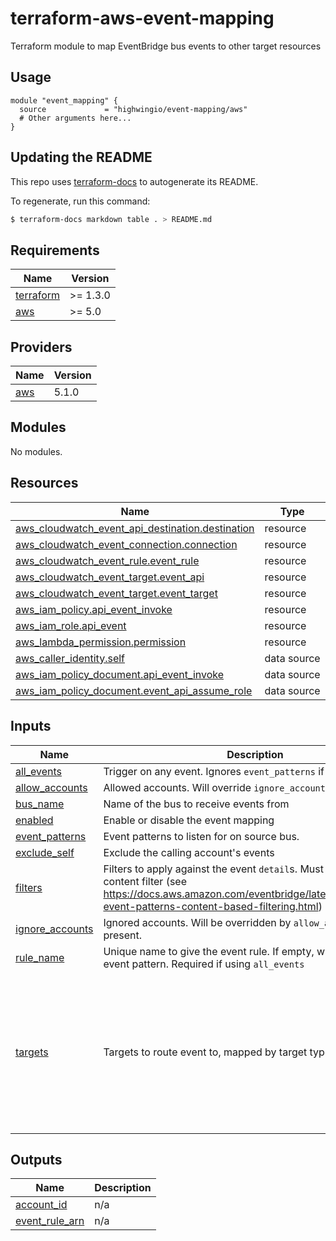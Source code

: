 # terraform-aws-event-mapping
Terraform module to map EventBridge bus events to other target resources

## Usage

```hcl
module "event_mapping" {
  source             = "highwingio/event-mapping/aws"
  # Other arguments here...
}
```

## Updating the README

This repo uses [terraform-docs](https://github.com/segmentio/terraform-docs) to autogenerate its README.

To regenerate, run this command:

```bash
$ terraform-docs markdown table . > README.md
```

## Requirements

| Name | Version |
|------|---------|
| <a name="requirement_terraform"></a> [terraform](#requirement\_terraform) | >= 1.3.0 |
| <a name="requirement_aws"></a> [aws](#requirement\_aws) | >= 5.0 |

## Providers

| Name | Version |
|------|---------|
| <a name="provider_aws"></a> [aws](#provider\_aws) | 5.1.0 |

## Modules

No modules.

## Resources

| Name | Type |
|------|------|
| [aws_cloudwatch_event_api_destination.destination](https://registry.terraform.io/providers/hashicorp/aws/latest/docs/resources/cloudwatch_event_api_destination) | resource |
| [aws_cloudwatch_event_connection.connection](https://registry.terraform.io/providers/hashicorp/aws/latest/docs/resources/cloudwatch_event_connection) | resource |
| [aws_cloudwatch_event_rule.event_rule](https://registry.terraform.io/providers/hashicorp/aws/latest/docs/resources/cloudwatch_event_rule) | resource |
| [aws_cloudwatch_event_target.event_api](https://registry.terraform.io/providers/hashicorp/aws/latest/docs/resources/cloudwatch_event_target) | resource |
| [aws_cloudwatch_event_target.event_target](https://registry.terraform.io/providers/hashicorp/aws/latest/docs/resources/cloudwatch_event_target) | resource |
| [aws_iam_policy.api_event_invoke](https://registry.terraform.io/providers/hashicorp/aws/latest/docs/resources/iam_policy) | resource |
| [aws_iam_role.api_event](https://registry.terraform.io/providers/hashicorp/aws/latest/docs/resources/iam_role) | resource |
| [aws_lambda_permission.permission](https://registry.terraform.io/providers/hashicorp/aws/latest/docs/resources/lambda_permission) | resource |
| [aws_caller_identity.self](https://registry.terraform.io/providers/hashicorp/aws/latest/docs/data-sources/caller_identity) | data source |
| [aws_iam_policy_document.api_event_invoke](https://registry.terraform.io/providers/hashicorp/aws/latest/docs/data-sources/iam_policy_document) | data source |
| [aws_iam_policy_document.event_api_assume_role](https://registry.terraform.io/providers/hashicorp/aws/latest/docs/data-sources/iam_policy_document) | data source |

## Inputs

| Name | Description | Type | Default | Required |
|------|-------------|------|---------|:--------:|
| <a name="input_all_events"></a> [all\_events](#input\_all\_events) | Trigger on any event. Ignores `event_patterns` if specified. | `bool` | `false` | no |
| <a name="input_allow_accounts"></a> [allow\_accounts](#input\_allow\_accounts) | Allowed accounts. Will override `ignore_accounts` if present. | `list(string)` | `[]` | no |
| <a name="input_bus_name"></a> [bus\_name](#input\_bus\_name) | Name of the bus to receive events from | `string` | n/a | yes |
| <a name="input_enabled"></a> [enabled](#input\_enabled) | Enable or disable the event mapping | `bool` | `true` | no |
| <a name="input_event_patterns"></a> [event\_patterns](#input\_event\_patterns) | Event patterns to listen for on source bus. | `list(string)` | `[]` | no |
| <a name="input_exclude_self"></a> [exclude\_self](#input\_exclude\_self) | Exclude the calling account's events | `bool` | `false` | no |
| <a name="input_filters"></a> [filters](#input\_filters) | Filters to apply against the event `detail`s. Must be a valid content filter (see https://docs.aws.amazon.com/eventbridge/latest/userguide/eb-event-patterns-content-based-filtering.html) | `map(list(string))` | `null` | no |
| <a name="input_ignore_accounts"></a> [ignore\_accounts](#input\_ignore\_accounts) | Ignored accounts. Will be overridden by `allow_accounts` if present. | `list(string)` | `[]` | no |
| <a name="input_rule_name"></a> [rule\_name](#input\_rule\_name) | Unique name to give the event rule. If empty, will use the first event pattern. Required if using `all_events` | `string` | `null` | no |
| <a name="input_targets"></a> [targets](#input\_targets) | Targets to route event to, mapped by target type | <pre>object({<br>    lambda = optional(map(string), {})<br>    bus    = optional(map(string), {})<br>    sqs    = optional(map(string), {})<br>    event_api = optional(map(object({<br>      endpoint : string,<br>      token : string,<br>      template_vars = optional(map(string), {}),<br>      template      = string,<br>    })), {})<br>  })</pre> | n/a | yes |

## Outputs

| Name | Description |
|------|-------------|
| <a name="output_account_id"></a> [account\_id](#output\_account\_id) | n/a |
| <a name="output_event_rule_arn"></a> [event\_rule\_arn](#output\_event\_rule\_arn) | n/a |

